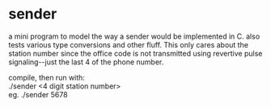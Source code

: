 # sender
a mini program to model the way a sender would be implemented in C. also tests various type conversions and other fluff.
This only cares about the station number since the office code is not transmitted using revertive pulse signaling--just the 
last 4 of the phone number.

compile, then run with:<br>
./sender <4 digit station number><br>
eg. ./sender 5678
